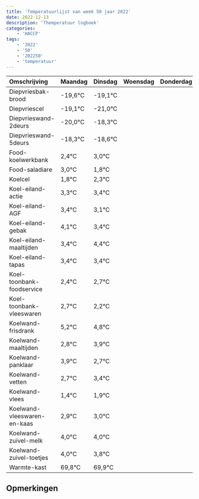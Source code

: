 ```yaml
---
title: 'Temperatuurlijst van week 50 jaar 2022'
date: 2022-12-13
description: 'Themperatuur logboek'
categories:
    - 'HACCP'
tags:
    - '2022'
    - '50'
    - '202250'
    - 'temperatuur'
---
```

|Omschrijving|Maandag|Dinsdag|Woensdag|Donderdag|Vrijdag|Zaterdag|Zondag|
|:---|:---|:---|:---|:---|:---|:---|:---|
|Diepvriesbak-brood|-19,6°C|-19,1°C| | | | | |
|Diepvriescel|-19,1°C|-21,0°C| | | | | |
|Diepvrieswand-2deurs|-20,0°C|-18,3°C| | | | | |
|Diepvrieswand-5deurs|-18,3°C|-18,6°C| | | | | |
|Food-koelwerkbank|2,4°C|3,0°C| | | | | |
|Food-saladiare|3,0°C|1,8°C| | | | | |
|Koelcel|1,8°C|2,3°C| | | | | |
|Koel-eiland-actie|3,3°C|3,4°C| | | | | |
|Koel-eiland-AGF|3,4°C|3,1°C| | | | | |
|Koel-eiland-gebak|4,1°C|3,4°C| | | | | |
|Koel-eiland-maaltijden|3,4°C|4,4°C| | | | | |
|Koel-eiland-tapas|3,4°C|3,4°C| | | | | |
|Koel-toonbank-foodservice|2,4°C|2,7°C| | | | | |
|Koel-toonbank-vleeswaren|2,7°C|2,2°C| | | | | |
|Koelwand-frisdrank|5,2°C|4,8°C| | | | | |
|Koelwand-maaltijden|2,8°C|3,9°C| | | | | |
|Koelwand-panklaar|3,9°C|2,7°C| | | | | |
|Koelwand-vetten|2,7°C|3,4°C| | | | | |
|Koelwand-vlees|1,4°C|1,9°C| | | | | |
|Koelwand-vleeswaren-en-kaas|2,9°C|3,0°C| | | | | |
|Koelwand-zuivel-melk|4,0°C|4,0°C| | | | | |
|Koelwand-zuivel-toetjes|4,0°C|3,8°C| | | | | |
|Warmte-kast|69,8°C|69,9°C| | | | | |

## Opmerkingen


